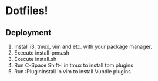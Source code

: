 # Dotfiles!

## Deployment

1. Install i3, tmux, vim and etc. with your package manager.
2. Execute install-pms.sh
3. Execute install.sh
4. Run C-Space Shift-i in tmux to install tpm plugins
5. Run :PluginInstall in vim to install Vundle plugins

